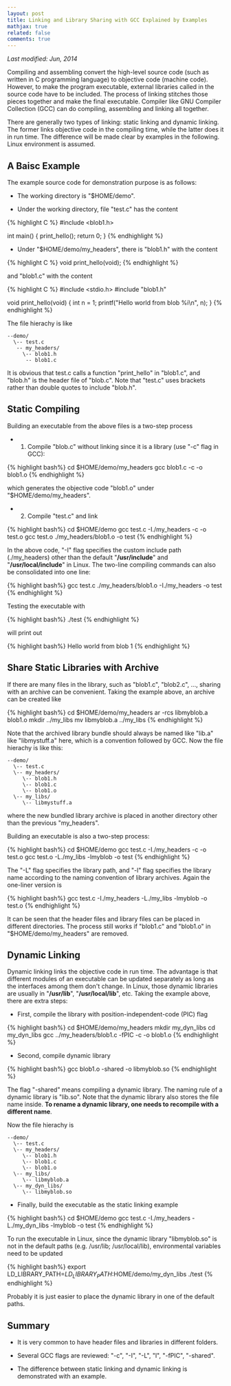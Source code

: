 ```yaml
---
layout: post
title: Linking and Library Sharing with GCC Explained by Examples
mathjax: true
related: false
comments: true
---
```


_Last modified: Jun, 2014_

Compiling and assembling convert the high-level source code (such as written in C programming language) to objective code (machine code). However, to make the program executable, external libraries called in the source code have to be included. The process of linking stitches those pieces together and make the final executable. Compiler like GNU Compiler Collection (GCC) can do compiling, assembling and linking all together. 

There are generally two types of linking: static linking and dynamic linking. The former links objective code in the compiling time, while the latter does it in run time. The difference will be made clear by examples in the following. Linux environment is assumed. 


## A Baisc Example

The example source code for demonstration purpose is as follows: 

* The working directory is "$HOME/demo". 

* Under the working directory, file "test.c" has the content

{% highlight C %}
#include <blob1.h>

int main()  {
    print_hello();
    return 0; 
}
{% endhighlight %}

* Under "$HOME/demo/my_headers", there is "blob1.h" with the content

{% highlight C %}
void print_hello(void);
{% endhighlight %}

and "blob1.c" with the content

{% highlight C %}
#include <stdio.h>
#include "blob1.h"

void print_hello(void) {
        int n = 1;
        printf("Hello world from blob %i\n", n);
}
{% endhighlight %}

The file hierachy is like 

```
--demo/
  \-- test.c
   -- my_headers/
     \-- blob1.h
      -- blob1.c
```

It is obvious that test.c calls a function "print_hello" in "blob1.c", and "blob.h" is the header file of "blob.c". Note that "test.c" uses brackets rather than double quotes to include "blob.h". 


## Static Compiling

Building an executable from the above files is a two-step process

* 1. Compile "blob.c" without linking since it is a library (use "-c" flag in GCC): 

{% highlight bash%}
cd $HOME/demo/my_headers
gcc blob1.c -c -o blob1.o
{% endhighlight %}

which generates the objective code "blob1.o" under "$HOME/demo/my_headers". 

* 2. Compile "test.c" and link

{% highlight bash%}
cd $HOME/demo
gcc test.c -I./my_headers -c -o test.o 
gcc test.o ./my_headers/blob1.o -o test
{% endhighlight %}

In the above code, "-I" flag specifies the custom include path (./my_headers) other than the default "**/usr/include**" and "**/usr/local/include**" in Linux. The two-line compiling commands can also be consolidated into one line: 

{% highlight bash%}
gcc test.c ./my_headers/blob1.o -I./my_headers -o test
{% endhighlight %}

Testing the executable with

{% highlight bash%}
./test
{% endhighlight %}

will print out 

{% highlight bash%}
Hello world from blob 1
{% endhighlight %}


## Share Static Libraries with Archive

If there are many files in the library, such as "blob1.c", "blob2.c", ..., sharing with an archive can be convenient. Taking the example above, an archive can be created like 

{% highlight bash%}
cd $HOME/demo/my_headers
ar -rcs libmyblob.a blob1.o
mkdir ../my_libs 
mv libmyblob.a ../my_libs
{% endhighlight %}

Note that the archived library bundle should always be named like "lib<name>.a" like "libmystuff.a" here, which is a convention followed by GCC. Now the file hierachy is like this: 

```
--demo/
  \-- test.c
  \-- my_headers/
     \-- blob1.h
     \-- blob1.c
     \-- blob1.o
  \-- my_libs/
     \-- libmystuff.a
```

where the new bundled library archive is placed in another directory other than the previous "my_headers". 

Building an executable is also a two-step process: 

{% highlight bash%}
cd $HOME/demo
gcc test.c -I./my_headers -c -o test.o 
gcc test.o -L./my_libs -lmyblob -o test
{% endhighlight %}

The "-L" flag specifies the library path, and "-l" flag specifies the library name according to the naming convention of library archives. Again the one-liner version is 

{% highlight bash%}
gcc test.c -I./my_headers -L./my_libs -lmyblob -o test.o 
{% endhighlight %}

It can be seen that the header files and library files can be placed in different directories. The process still works if "blob1.c" and "blob1.o" in "$HOME/demo/my_headers" are removed. 


## Dynamic Linking

Dynamic linking links the objective code in run time. The advantage is that different modules of an executable can be updated separately as long as the interfaces among them don't change. In Linux, those dynamic libraries are usually in "**/usr/lib**", "**/usr/local/lib**", etc. Taking the example above, there are extra steps: 

* First, compile the library with position-independent-code (PIC) flag 

{% highlight bash%}
cd $HOME/demo/my_headers
mkdir my_dyn_libs
cd my_dyn_libs
gcc ../my_headers/blob1.c -fPIC -c -o blob1.o
{% endhighlight %}

* Second, compile dynamic library

{% highlight bash%}
gcc blob1.o -shared -o libmyblob.so
{% endhighlight %}

The flag "-shared" means compiling a dynamic library. The naming rule of a dynamic library is "lib<name>.so". Note that the dynamic library also stores the file name inside. **To rename a dynamic library, one needs to recompile with a different name**. 

Now the file hierachy is 

```
--demo/
  \-- test.c
  \-- my_headers/
     \-- blob1.h
     \-- blob1.c
     \-- blob1.o
  \-- my_libs/
     \-- libmyblob.a
  \-- my_dyn_libs/
     \-- libmyblob.so
```

* Finally, build the executable as the static linking example

{% highlight bash%}
cd $HOME/demo
gcc test.c -I./my_headers -L./my_dyn_libs -lmyblob -o test
{% endhighlight %}

To run the executable in Linux, since the dynamic library "libmyblob.so" is not in the default paths (e.g. /usr/lib; /usr/local/lib), environmental variables need to be updated

{% highlight bash%}
export LD_LIBRARY_PATH=$LD_LIBRARY_PATH:$HOME/demo/my_dyn_libs
./test
{% endhighlight %}

Probably it is just easier to place the dynamic library in one of the default paths. 


## Summary

* It is very common to have header files and libraries in different folders. 

* Several GCC flags are reviewed: "-c", "-I", "-L", "l", "-fPIC", "-shared". 

* The difference between static linking and dynamic linking is demonstrated with an example. 




